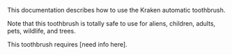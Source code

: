 

This documentation describes how to use the Kraken automatic toothbrush.


Note that this toothbrush is totally safe to use for aliens, children, adults, pets, wildlife, and trees.

This toothbrush requires [need info here].